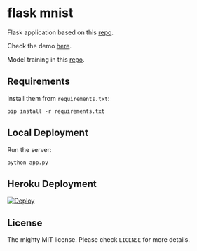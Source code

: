 # flask mnist

Flask application based on this [repo](https://github.com/avinassh/pytorch-flask-api-heroku).

Check the demo [here](https://pytorch-imagenet.herokuapp.com/).

Model training in this [repo](https://github.com/celis/mnist).

## Requirements

Install them from `requirements.txt`:

    pip install -r requirements.txt

## Local Deployment

Run the server:

    python app.py

## Heroku Deployment

[![Deploy](https://www.herokucdn.com/deploy/button.svg)](https://heroku.com/deploy?template=https://github.com/celis/flask_mnist)


## License

The mighty MIT license. Please check `LICENSE` for more details.
